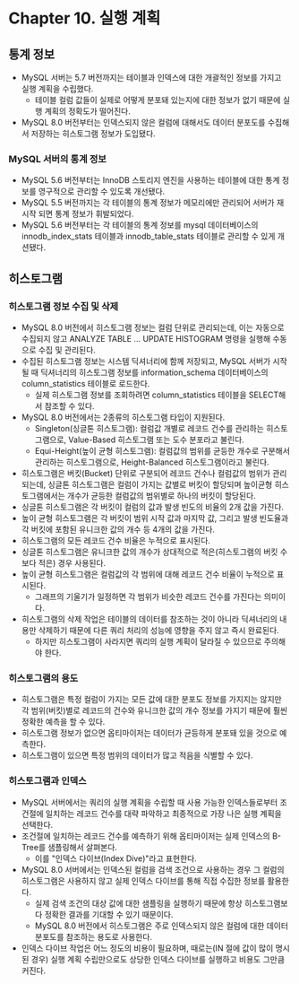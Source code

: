# Chapter 10. 실행 계획

## 통계 정보
* MySQL 서버는 5.7 버전까지는 테이블과 인덱스에 대한 개괄적인 정보를 가지고 실행 계획을 수립했다.
  * 테이블 컬럼 값들이 실제로 어떻게 분포돼 있는지에 대한 정보가 없기 때문에 실행 계획의 정확도가 떨어진다.
* MySQL 8.0 버전부터는 인덱스되지 않은 컬럼에 대해서도 데이터 분포도를 수집해서 저장하는 히스토그램 정보가 도입됐다.

### MySQL 서버의 통계 정보
* MySQL 5.6 버전부터는 InnoDB 스토리지 엔진을 사용하는 테이블에 대한 통계 정보를 영구적으로 관리할 수 있도록 개선됐다.
* MySQL 5.5 버전까지는 각 테이블의 통계 정보가 메모리에만 관리되어 서버가 재시작 되면 통계 정보가 휘발되었다.
* MySQL 5.6 버전부터는 각 테이블의 통계 정보를 mysql 데이터베이스의 innodb_index_stats 테이블과 innodb_table_stats 테이블로 관리할 수 있게 개션됐다.

## 히스토그램

### 히스토그램 정보 수집 및 삭제
* MySQL 8.0 버전에서 히스토그램 정보는 컬럼 단위로 관리되는데, 이는 자동으로 수집되지 않고 ANALYZE TABLE ... UPDATE HISTOGRAM 명령을 실행해 수동으로 수집 및 관리된다.
* 수집된 히스토그램 정보는 시스템 딕셔너리에 함께 저장되고, MySQL 서버가 시작될 때 딕셔너리의 히스토그램 정보를 information_schema 데이터베이스의 column_statistics 테이블로 로드한다.
  * 실제 히스토그램 정보를 조회하려면 column_statistics 테이블을 SELECT해서 참조할 수 있다.
* MySQL 8.0 버전에서는 2종류의 히스토그램 타입이 지원된다.
  * Singleton(싱글톤 히스토그램): 컬럼값 개별로 레코드 건수를 관리하는 히스토그램으로, Value-Based 히스토그램 또는 도수 분포라고 불린다.
  * Equi-Height(높이 균형 히스토그램): 컬럼값의 범위를 균등한 개수로 구분해서 관리하는 히스토그램으로, Height-Balanced 히스토그램이라고 불린다.
* 히스토그램은 버킷(Bucket) 단위로 구분되어 레코드 건수나 컬럼값의 범위가 관리되는데, 싱글톤 히스토그램은 컬럼이 가지는 값별로 버킷이 할당되며 높이균형 히스토그램에서는 개수가 균등한 컬럼값의 범위별로 하나의 버킷이 할당된다.
* 싱글톤 히스토그램은 각 버킷이 컬럼의 값과 발생 빈도의 비율의 2개 값을 가진다.
* 높이 균형 히스토그램은 각 버킷이 범위 시작 값과 마지막 값, 그리고 발생 빈도율과 각 버킷에 포함된 유니크한 값의 개수 등 4개의 값을 가진다.
* 히스토그램의 모든 레코드 건수 비율은 누적으로 표시된다. 
* 싱글톤 히스토그램은 유니크한 값의 개수가 상대적으로 적은(히스토그램의 버킷 수보다 적은) 경우 사용된다.
* 높이 균형 히스토그램은 컬럼값의 각 범위에 대해 레코드 건수 비율이 누적으로 표시된다.
  * 그래프의 기울기가 일정하면 각 범위가 비슷한 레코드 건수를 가진다는 의미이다.
* 히스토그램의 삭제 작업은 테이블의 데이터를 참조하는 것이 아니라 딕셔너리의 내용만 삭제하기 때문에 다른 쿼리 처리의 성능에 영향을 주지 않고 즉시 완료된다.
  * 하지만 히스토그램이 사라지면 쿼리의 실행 계획이 달라질 수 있으므로 주의해야 한다.

### 히스토그램의 용도
* 히스토그램은 특정 컬럼이 가지는 모든 값에 대한 분포도 정보를 가지지는 않지만 각 범위(버킷)별로 레코드의 건수와 유니크한 값의 개수 정보를 가지기 때문에 훨씬 정확한 예측을 할 수 있다.
* 히스토그램 정보가 없으면 옵티마이저는 데이터가 균등하게 분포돼 있을 것으로 예측한다.
* 히스토그램이 있으면 특정 범위의 데이터가 많고 적음을 식별할 수 있다.

### 히스토그램과 인덱스
* MySQL 서버에서는 쿼리의 실행 계획을 수립할 때 사용 가능한 인덱스들로부터 조건절에 일치하는 레코드 건수를 대략 파악하고 최종적으로 가장 나은 실행 계획을 선택한다.
* 조건절에 일치하는 레코드 건수를 예측하기 위해 옵티마이저는 실제 인덱스의 B-Tree를 샘플링해서 살펴본다.
  * 이를 "인덱스 다이브(Index Dive)"라고 표현한다.
* MySQL 8.0 서버에서는 인덱스된 컬럼을 검색 조건으로 사용하는 경우 그 컬럼의 히스토그램은 사용하지 않고 실제 인덱스 다이브를 통해 직접 수집한 정보를 활용한다.
  * 실제 검색 조건의 대상 값에 대한 샘플링을 실행하기 때문에 항상 히스토그램보다 정확한 결과를 기대할 수 있기 때문이다.
  * MySQL 8.0 버전에서 히스토그램은 주로 인덱스되지 않은 컬럼에 대한 데이터 분포도를 참조하는 용도로 사용한다.
* 인덱스 다이브 작업은 어느 정도의 비용이 필요하며, 때로는(IN 절에 값이 많이 명시된 경우) 실행 계획 수립만으로도 상당한 인덱스 다이브를 실행하고 비용도 그만큼 커진다.
